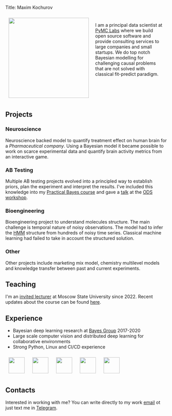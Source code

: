 Title: Maxim Kochurov
<style>
.row::after {
  content: "";
  clear: both;
  display: table;
}

.column {
  float: fill;
  padding: 10px;
}
.image {
  float: left;
  padding: 10px;
}
.logos img {
  padding: 10px;
  height: 50px;
}
</style>
<div class="row">
<div class="image">
<image src=/images/profile_photo.png style="width: 250px">
</div>
<div class="column">
<p> I am a principal data scientist at <a href=https://pymc-labs.io>PyMC Labs</a> where we build open source software and provide consulting services to large companies and small startups. We do top notch Bayesian modelling for challenging causal problems that are not solved with classical fit-predict paradigm.
</div>
</div>

## Projects

### Neuroscience
Neuroscience backed model to quantify treatment effect on human brain for a *Pharmaceutical company*. Using a Bayesian model it became possible to work on scarce experimental data and quantify brain activity metrics from an interactive game.

### AB Testing
Multiple AB testing projects evolved into a principled way to establish priors, plan the experiment and interpret the results. I've included this knowledge into my [Practical Bayes course](/tag/practical-bayes.html) and gave a [talk](/latex/beamer/talks/ods-ab-testing-17-12-2022/ods-ab-testing-17-12-2022.pdf) at the [ODS workshop](https://ods.ai/events/data-elka-2022).

### Bioengineering
Bioengineering project to understand molecules structure. The main challenge is temporal nature of noisy observations. The model had to infer the [HMM](https://en.wikipedia.org/wiki/Hidden_Markov_model) structure from hundreds of noisy time series. Classical machine learning had failed to take in account the structured solution.

### Other
Other projects include marketing mix model, chemistry multilevel models and knowledge transfer between past and current experiments.


## Teaching

I'm an [invited lecturer](https://www.econ.msu.ru/students/mag/curricula/eco/andan/news/News.20220802192752_5070/) at Moscow State University since 2022. Recent updates about the course can be found [here](/tag/practical-bayes.html).

## Experience
* Bayesian deep learning research at [Bayes Group](https://bayesgroup.ru/) 2017-2020
* Large scale computer vision and distributed deep learning for collaborative environments
* Strong Python, Linux and CI/CD experience

<div class="logos">
<image src=/images/pymc-labs-logo.png>
<image src=/images/msu-logo.png>
<image src=/images/sk-logo.png>
<image src=/images/bayesgroup-logo.png>
<image src=/images/ntechlab-logo.png>
</div>

## Contacts
Interested in working with me? You can write directly to my work [email](mailto:max.kochurov@pymc-labs.io) ot just text me in [Telegram](https://t.me/ferres).